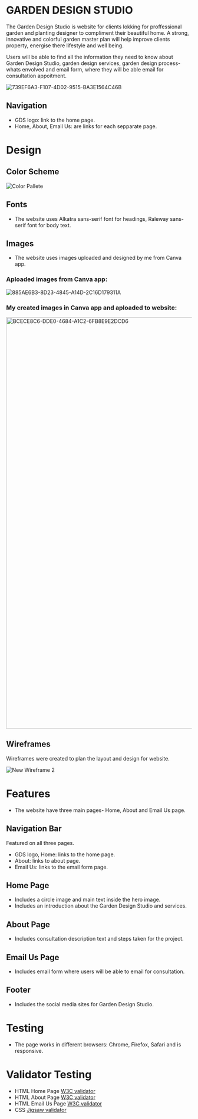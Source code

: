 # GARDEN DESIGN STUDIO
The Garden Design Studio is website for clients lokking for proffessional garden and planting designer to compliment their beautiful home. A strong, innovative and colorful garden master plan will help improve clients property, energise there lifestyle and well being.

Users will be able to find all the information they need to know about Garden Design Studio, garden design services, garden design process- whats envolved and email form, where they will be able email for consultation appoitment.

![739EF6A3-F107-4D02-9515-BA3E1564C46B](https://user-images.githubusercontent.com/127971416/232586759-7ad0384a-3df0-4953-aadd-a2335bab64f1.jpg)


## Navigation
* GDS logo: link to the home page.
* Home, About, Email Us: are links for each sepparate page.

# Design
## Color Scheme
![Color Pallete](https://user-images.githubusercontent.com/127971416/232593088-4d27d84a-63f2-4c19-8a7d-bd5ab5c77c1e.png)

## Fonts
* The website uses Alkatra sans-serif font for headings, Raleway sans-serif font for body text. 

## Images
* The website uses images uploaded and designed by me from Canva app.
### Aploaded images from Canva app:
![885AE6B3-8D23-4845-A14D-2C16D179311A](https://user-images.githubusercontent.com/127971416/232613747-6b75a412-f986-45e3-a63b-9ba4dd07c6fd.png)

 ### My created images in Canva app and aploaded to website:
<img width="1115" alt="BCECE8C6-DDE0-4684-A1C2-6FB8E9E2DCD6" src="https://user-images.githubusercontent.com/127971416/232614085-5c8101f8-b316-4d41-a1ce-0945364359b3.png">


 ## Wireframes
 Wireframes were created to plan the layout and design for website.

 ![New Wireframe 2](https://user-images.githubusercontent.com/127971416/232599917-0a88acd1-3502-4214-8885-284b4388528d.png)

 # Features
 * The website have three main pages- Home, About and Email Us page.
 ## Navigation Bar
 Featured on all three pages.
 * GDS logo, Home: links to the home page.
 * About: links to about page.
 * Email Us: links to the email form page.
 
 ## Home Page
 * Includes a circle image and main text inside the hero image.
 * Includes an introduction about the Garden Design Studio and services. 

## About Page
* Includes consultation description text and steps taken for the project.

## Email Us Page
* Includes email form where users will be able to email for consultation.

## Footer
* Includes the social media sites for Garden Design Studio. 

# Testing
* The page works in different browsers: Chrome, Firefox, Safari and is responsive.

# Validator Testing
* HTML Home Page [W3C validator]( https://validator.w3.org/nu/#textarea )
* HTML About Page [W3C validator]( https://validator.w3.org/nu/#textarea )
* HTML Email Us Page [W3C validator]( https://validator.w3.org/nu/#textarea )
* CSS [Jigsaw validator]( )




